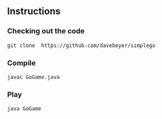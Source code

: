## Instructions

### Checking out the code

```git clone  https://github.com/davebeyer/simplego```

### Compile

```javac GoGame.java```

### Play

```java GoGame```

